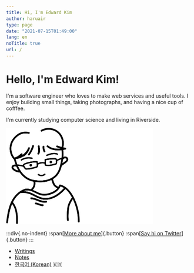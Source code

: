 ```yaml
---
title: Hi, I'm Edward Kim
author: haruair
type: page
date: "2021-07-15T01:49:00"
lang: en
noTitle: true
url: /
---
```


<div class="hero">

<div class="text">

<h1 class="skip">Hello, I'm Edward Kim!</h1>

<p class="tagline">I'm a software engineer who loves to make web services and useful tools. I enjoy building small things, taking photographs, and having a nice cup of cofffee.</p>

<p>I'm currently studying computer science and living in Riverside.</p>

</div>

<div class="aside">

<img src="../portrait.svg" width="200" alt="It's me" class="light-only" /><img src="../portrait-dark.svg" width="200" alt="It's me" class="dark-only" />

</div>
</div>

:::div{.no-indent}
:span[[More about me](/about/)]{.button} :span[[Say hi on Twitter](https://twitter.com/heyedykim)]{.button}
:::

- [Writings](/post/)
- [Notes](/note/)
- [한국어 (Korean)](/ko/) 🇰🇷
